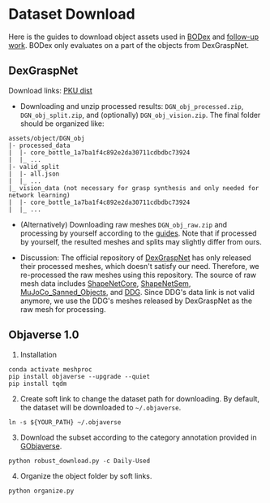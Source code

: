 # Dataset Download
Here is the guides to download object assets used in [BODex](https://pku-epic.github.io/BODex/) and [follow-up work](todo). BODex only evaluates on a part of the objects from DexGraspNet.

## DexGraspNet
Download links: [PKU dist](https://disk.pku.edu.cn/anyshare/zh-cn/link/AA94E7804CC4E24551B2AE30C39A1275C1/F980E10128184A3BA8A16A14B0879737/5986E8B5750843FB8431CEC07532E6DB?_tb=none) 

- Downloading and unzip processed results: `DGN_obj_processed.zip`, `DGN_obj_split.zip`, and (optionally) `DGN_obj_vision.zip`. The final folder should be organized like:
```
assets/object/DGN_obj
|- processed_data
|  |- core_bottle_1a7ba1f4c892e2da30711cdbdbc73924
|  |_ ...
|- valid_split
|  |- all.json
|  |_ ...
|_ vision_data (not necessary for grasp synthesis and only needed for network learning)
|  |- core_bottle_1a7ba1f4c892e2da30711cdbdbc73924
|  |_ ...
```

- (Alternatively) Downloading raw meshes `DGN_obj_raw.zip` and processing by yourself according to the [guides](https://github.com/JYChen18/MeshProcess/tree/main?tab=readme-ov-file#running-seperately). Note that if processed by yourself, the resulted meshes and splits may slightly differ from ours.

- Discussion: The official repository of [DexGraspNet](https://github.com/PKU-EPIC/DexGraspNet) has only released their processed meshes, which doesn't satisfy our need. Therefore, we re-processed the raw meshes using this repository. The source of raw mesh data includes [ShapeNetCore](https://huggingface.co/datasets/ShapeNet/ShapeNetCore/tree/main), [ShapeNetSem](https://huggingface.co/datasets/ShapeNet/ShapeNetSem-archive), [MuJoCo_Sanned_Objects](https://github.com/kevinzakka/mujoco_scanned_objects/tree/main), and [DDG](https://gamma.umd.edu/researchdirections/grasping/differentiable_grasp_planner). Since DDG's data link is not valid anymore, we use the DDG's meshes released by DexGraspNet as the raw mesh for processing. 


## Objaverse 1.0

1. Installation
```
conda activate meshproc
pip install objaverse --upgrade --quiet
pip install tqdm
```

2. Create soft link to change the dataset path for downloading. By default, the dataset will be downloaded to `~/.objaverse`. 

```
ln -s ${YOUR_PATH} ~/.objaverse
```

3. Download the subset according to the category annotation provided in [GObjaverse](https://aigc3d.github.io/gobjaverse/).
```
python robust_download.py -c Daily-Used
```

4. Organize the object folder by soft links.
```
python organize.py
```
